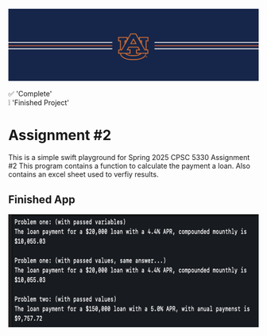 ![alt text](https://github.com/dsample001/CPSC5330-Assignment-2/blob/main/Docs/banner_au.png?raw=true)


:white_check_mark: 'Complete' <br/>
:grey_exclamation: 'Finished Project'

# Assignment #2

This is a simple swift playground for Spring 2025 CPSC 5330 Assignment #2
This program contains a function to calculate the payment a loan.
Also contains an excel sheet used to verfiy results.

## Finished App

<img src="https://github.com/dsample001/CPSC5330-Assignment-2/blob/main/Docs/Assignment 2 screenshot.png?raw=true" width="600">
